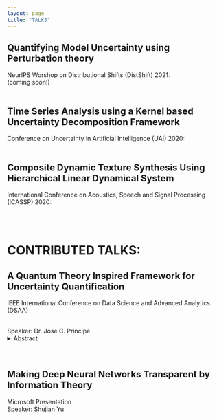 ```yaml
---
layout: page
title: "TALKS"
---
```


Quantifying Model Uncertainty using Perturbation theory
---
NeurIPS Worshop on Distributional Shifts (DistShift) 2021:
<br />
(coming soon!)
<br />
<br />

Time Series Analysis using a Kernel based Uncertainty Decomposition Framework
---
Conference on Uncertainty in Artificial Intelligence (UAI) 2020:
<br />
<br />

Composite Dynamic Texture Synthesis Using Hierarchical Linear Dynamical System
---
International Conference on Acoustics, Speech and Signal Processing (ICASSP) 2020: 

<br />
<br />

<h1>CONTRIBUTED TALKS:</h1>

A Quantum Theory Inspired Framework for Uncertainty Quantification
---
IEEE International Conference on Data Science and Advanced Analytics (DSAA)

<br />
Speaker: Dr. Jose C. Principe
<details>
<summary> Abstract </summary>
<br>
This talk presents our current goal of developing operators inspired by quantum theory to quantify uncertainty in time series and train adaptive models for machine learning. The basic observation is that data projected to a Reproducing Kernel Hilbert Space (RKHS) are functions that obey the properties of a potential field. Therefore, one can directly apply the Schrodinger equation to the projected data and interpret its Hermite expansion in terms of modes over the space of samples that express multi scale uncertainty. This methodology can be used to quantify signal properties and can also lead to methodologies to train signal processing models. We will exemplify the theory with some preliminary results.
</details>

<br />
<br />

Making Deep Neural Networks Transparent by Information Theory
---
Microsoft Presentation
<br />
Speaker: Shujian Yu
 
